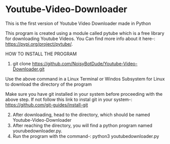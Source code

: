 # Youtube-Video-Downloader

This is the first version of Youtube Video Downloader made in Python

This program is created using a module called pytube which is a free library for downloading Youtube Videos.
You Can find more info about it here-:
https://pypi.org/project/pytube/.

HOW TO INSTALL THE PROGRAM

1. git clone https://github.com/NoisyBotDude/Youtube-Video-Downloader.git

Use the above command in a Linux Terminal or Windos Subsystem for Linux to download the directory of the program

Make sure you have git installed in your system before proceeding with the above step.
If not follow this link to instal git in your system-:
https://github.com/git-guides/install-git

2. After downloading, head to the directory, which should be named Youtube-Video-Downloader
3. After reaching the directory, you will find a python program named yourubedownloader.py. 
4. Run the program with the command-: python3 youtubedownloader.py

